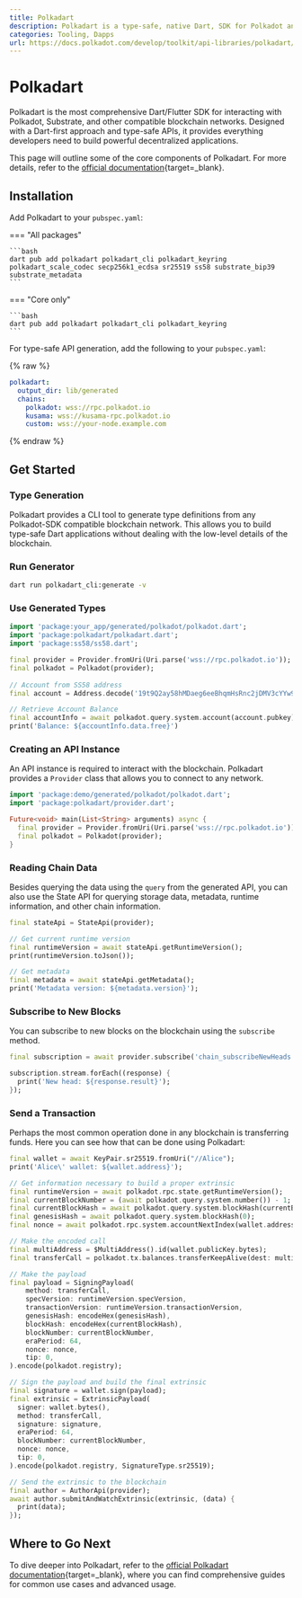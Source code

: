 ```yaml
---
title: Polkadart
description: Polkadart is a type-safe, native Dart, SDK for Polkadot and any compatible Polkadot-SDK blockchain network.
categories: Tooling, Dapps
url: https://docs.polkadot.com/develop/toolkit/api-libraries/polkadart/
---
```


# Polkadart

Polkadart is the most comprehensive Dart/Flutter SDK for interacting with Polkadot, Substrate, and other compatible blockchain networks. Designed with a Dart-first approach and type-safe APIs, it provides everything developers need to build powerful decentralized applications.

This page will outline some of the core components of Polkadart. For more details, refer to the [official documentation](https://polkadart.dev){target=\_blank}.

## Installation

Add Polkadart to your `pubspec.yaml`:

=== "All packages"

    ```bash
    dart pub add polkadart polkadart_cli polkadart_keyring polkadart_scale_codec secp256k1_ecdsa sr25519 ss58 substrate_bip39 substrate_metadata
    ```

=== "Core only"

    ```bash
    dart pub add polkadart polkadart_cli polkadart_keyring
    ```

For type-safe API generation, add the following to your `pubspec.yaml`:

{% raw %}
```yaml title="pubspec.yaml"
polkadart:
  output_dir: lib/generated
  chains:
    polkadot: wss://rpc.polkadot.io
    kusama: wss://kusama-rpc.polkadot.io
    custom: wss://your-node.example.com
```
{% endraw %}

## Get Started

### Type Generation

Polkadart provides a CLI tool to generate type definitions from any Polkadot-SDK compatible blockchain network. This allows you to build type-safe Dart applications without dealing with the low-level details of the blockchain.

### Run Generator

```bash
dart run polkadart_cli:generate -v
```

### Use Generated Types

```dart
import 'package:your_app/generated/polkadot/polkadot.dart';
import 'package:polkadart/polkadart.dart';
import 'package:ss58/ss58.dart';

final provider = Provider.fromUri(Uri.parse('wss://rpc.polkadot.io'));
final polkadot = Polkadot(provider);
  
// Account from SS58 address
final account = Address.decode('19t9Q2ay58hMDaeg6eeBhqmHsRnc2jDMV3cYYw9zbc59HLj');

// Retrieve Account Balance
final accountInfo = await polkadot.query.system.account(account.pubkey);
print('Balance: ${accountInfo.data.free}')
```

### Creating an API Instance

An API instance is required to interact with the blockchain. Polkadart provides a `Provider` class that allows you to connect to any network.

```dart
import 'package:demo/generated/polkadot/polkadot.dart';
import 'package:polkadart/provider.dart';

Future<void> main(List<String> arguments) async {
  final provider = Provider.fromUri(Uri.parse('wss://rpc.polkadot.io'));
  final polkadot = Polkadot(provider);
}
```

### Reading Chain Data

Besides querying the data using the `query` from the generated API, you can also use the State API for querying storage data, metadata, runtime information, and other chain information.

```dart
final stateApi = StateApi(provider);

// Get current runtime version
final runtimeVersion = await stateApi.getRuntimeVersion();
print(runtimeVersion.toJson());

// Get metadata
final metadata = await stateApi.getMetadata();
print('Metadata version: ${metadata.version}');
```

### Subscribe to New Blocks

You can subscribe to new blocks on the blockchain using the `subscribe` method.

```dart
final subscription = await provider.subscribe('chain_subscribeNewHeads', []);

subscription.stream.forEach((response) {
  print('New head: ${response.result}');
});
```

### Send a Transaction

Perhaps the most common operation done in any blockchain is transferring funds. Here you can see how that can be done using Polkadart:

```dart
final wallet = await KeyPair.sr25519.fromUri("//Alice");
print('Alice\' wallet: ${wallet.address}');

// Get information necessary to build a proper extrinsic
final runtimeVersion = await polkadot.rpc.state.getRuntimeVersion();
final currentBlockNumber = (await polkadot.query.system.number()) - 1;
final currentBlockHash = await polkadot.query.system.blockHash(currentBlockNumber);
final genesisHash = await polkadot.query.system.blockHash(0);
final nonce = await polkadot.rpc.system.accountNextIndex(wallet.address);

// Make the encoded call
final multiAddress = $MultiAddress().id(wallet.publicKey.bytes);
final transferCall = polkadot.tx.balances.transferKeepAlive(dest: multiAddress, value: BigInt.one).encode();

// Make the payload
final payload = SigningPayload(
    method: transferCall,
    specVersion: runtimeVersion.specVersion,
    transactionVersion: runtimeVersion.transactionVersion,
    genesisHash: encodeHex(genesisHash),
    blockHash: encodeHex(currentBlockHash),
    blockNumber: currentBlockNumber,
    eraPeriod: 64,
    nonce: nonce,
    tip: 0,
).encode(polkadot.registry);

// Sign the payload and build the final extrinsic
final signature = wallet.sign(payload);
final extrinsic = ExtrinsicPayload(
  signer: wallet.bytes(),
  method: transferCall,
  signature: signature,
  eraPeriod: 64,
  blockNumber: currentBlockNumber,
  nonce: nonce,
  tip: 0,
).encode(polkadot.registry, SignatureType.sr25519);

// Send the extrinsic to the blockchain
final author = AuthorApi(provider);
await author.submitAndWatchExtrinsic(extrinsic, (data) {
  print(data);
});
```

## Where to Go Next

To dive deeper into Polkadart, refer to the [official Polkadart documentation](https://polkadart.dev/){target=\_blank}, where you can find comprehensive guides for common use cases and advanced usage.
